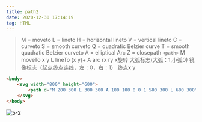 ```yaml
---
title: path2
date: 2020-12-30 17:14:19
tag: HTML
---
```


>M = moveto
L = lineto
H = horizontal lineto
V = vertical lineto
C = curveto
S = smooth curveto
Q = quadratic Belzier curve
T = smooth quadratic Belzier curveto
A = elliptical Arc
Z = closepath
`<path>`
M   moveTo  x y
L   lineTo  (x y)+
A   arc     rx ry x旋转 大弧标志(大弧：1,小弧0) 镜像标志（起点终点连线，左：0，右：1）  终点x y



```html
<body>
    <svg width="800" height="600">
        <path d="M 200 300 L 300 300 A 100 100 0 0 1 500 300 L 600 300" style="stroke: red;fill:none"></path>
    </svg>
</body>
```

![5-2](/assets/html5Img/svgImg/5-2.png "5-2")